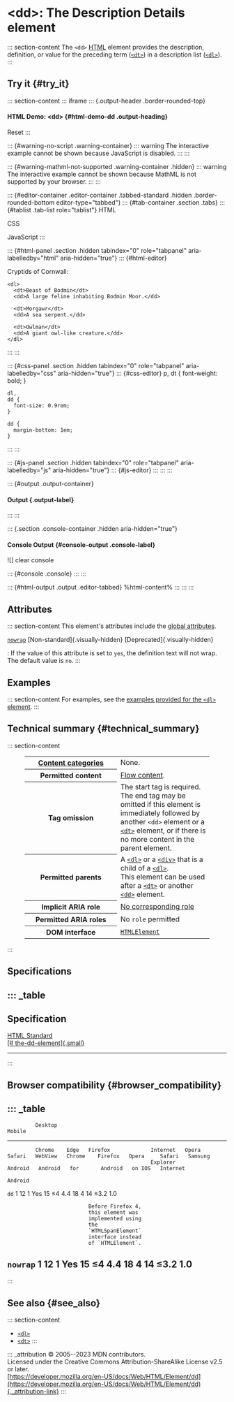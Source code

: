 

# \<dd\>: The Description Details element



::: section-content
The `<dd>` [HTML](../index) element provides the description,
definition, or value for the preceding term ([`<dt>`](dt)) in a
description list ([`<dl>`](dl)).
:::

## Try it {#try_it}

::: section-content
::: iframe
::: {.output-header .border-rounded-top}
#### HTML Demo: \<dd\> {#html-demo-dd .output-heading}

Reset
:::

::: {#warning-no-script .warning-container}
::: warning
The interactive example cannot be shown because JavaScript is disabled.
:::
:::

::: {#warning-mathml-not-supported .warning-container .hidden}
::: warning
The interactive example cannot be shown because MathML is not supported
by your browser.
:::
:::

::: {#editor-container .editor-container .tabbed-standard .hidden .border-rounded-bottom editor-type="tabbed"}
::: {#tab-container .section .tabs}
::: {#tablist .tab-list role="tablist"}
HTML

CSS

JavaScript
:::

::: {#html-panel .section .hidden tabindex="0" role="tabpanel" aria-labelledby="html" aria-hidden="true"}
::: {#html-editor}
    <p>Cryptids of Cornwall:</p>

    <dl>
      <dt>Beast of Bodmin</dt>
      <dd>A large feline inhabiting Bodmin Moor.</dd>

      <dt>Morgawr</dt>
      <dd>A sea serpent.</dd>

      <dt>Owlman</dt>
      <dd>A giant owl-like creature.</dd>
    </dl>
:::
:::

::: {#css-panel .section .hidden tabindex="0" role="tabpanel" aria-labelledby="css" aria-hidden="true"}
::: {#css-editor}
    p,
    dt {
      font-weight: bold;
    }

    dl,
    dd {
      font-size: 0.9rem;
    }

    dd {
      margin-bottom: 1em;
    }
:::
:::

::: {#js-panel .section .hidden tabindex="0" role="tabpanel" aria-labelledby="js" aria-hidden="true"}
::: {#js-editor}
:::
:::
:::

::: {#output .output-container}
#### Output {.output-label}
:::
:::

::: {.section .console-container .hidden aria-hidden="true"}
#### Console Output {#console-output .console-label}

![]
clear console

::: {#console .console}
:::
:::

::: {#html-output .output .editor-tabbed}
%html-content%
:::
:::
:::

## Attributes

::: section-content
This element\'s attributes include the [global
attributes](../global_attributes).

[`nowrap`](#nowrap) [Non-standard]{.visually-hidden} [Deprecated]{.visually-hidden}

:   If the value of this attribute is set to `yes`, the definition text
    will not wrap. The default value is `no`.
:::

## Examples

::: section-content
For examples, see the [examples provided for the `<dl>`
element](dl#examples).
:::

## Technical summary {#technical_summary}

::: section-content
<figure class="table-container">
<div class="_table">
<table class="properties">
<colgroup>
<col style="width: 50%" />
<col style="width: 50%" />
</colgroup>
<tbody>
<tr class="odd">
<th scope="row"><a href="../content_categories">Content
categories</a></th>
<td>None.</td>
</tr>
<tr class="even">
<th scope="row">Permitted content</th>
<td><a href="../content_categories#flow_content">Flow content</a>.</td>
</tr>
<tr class="odd">
<th scope="row">Tag omission</th>
<td>The start tag is required. The end tag may be omitted if this
element is immediately followed by another <code>&lt;dd&gt;</code>
element or a <a href="dt"><code>&lt;dt&gt;</code></a> element, or if
there is no more content in the parent element.</td>
</tr>
<tr class="even">
<th scope="row">Permitted parents</th>
<td>A <a href="dl"><code>&lt;dl&gt;</code></a> or a <a
href="div"><code>&lt;div&gt;</code></a> that is a child of a <a
href="dl"><code>&lt;dl&gt;</code></a>.<br />
This element can be used after a <a
href="dt"><code>&lt;dt&gt;</code></a> or another <a href="dd"
aria-current="page"><code>&lt;dd&gt;</code></a> element.</td>
</tr>
<tr class="odd">
<th scope="row">Implicit ARIA role</th>
<td><a href="https://www.w3.org/TR/html-aria/#dfn-no-corresponding-role"
target="_blank">No corresponding role</a></td>
</tr>
<tr class="even">
<th scope="row">Permitted ARIA roles</th>
<td>No <code>role</code> permitted</td>
</tr>
<tr class="odd">
<th scope="row">DOM interface</th>
<td><a
href="https://developer.mozilla.org/en-US/docs/Web/API/HTMLElement"><code>HTMLElement</code></a></td>
</tr>
</tbody>
</table>

</figure>
:::

## Specifications

::: _table
  -------------------------------------------------------------------------------------------------------
  Specification
  -------------------------------------------------------------------------------------------------------
  [HTML Standard\
  [\#
  the-dd-element]{.small}](https://html.spec.whatwg.org/multipage/grouping-content.html#the-dd-element)

  -------------------------------------------------------------------------------------------------------
:::

## Browser compatibility {#browser_compatibility}

::: _table
  ---------------------------------------------------------------------------------------------------------------------------------------
             Desktop                                                          Mobile                                           
  ---------- --------- ------ ------------------- ---------- ------- -------- --------- --------- --------- --------- -------- ----------
             Chrome    Edge   Firefox             Internet   Opera   Safari   WebView   Chrome    Firefox   Opera     Safari   Samsung
                                                  Explorer                    Android   Android   for       Android   on IOS   Internet
                                                                                                  Android                      

  `dd`       1         12     1                   Yes        15      ≤4       4.4       18        4         14        ≤3.2     1.0
                                                                                                                               
                              Before Firefox 4,                                                                                
                              this element was                                                                                 
                              implemented using                                                                                
                              the                                                                                              
                              `HTMLSpanElement`                                                                                
                              interface instead                                                                                
                              of `HTMLElement`.                                                                                

  `nowrap`   1         12     1                   Yes        15      ≤4       4.4       18        4         14        ≤3.2     1.0
  ---------------------------------------------------------------------------------------------------------------------------------------
:::

## See also {#see_also}

::: section-content
-   [`<dl>`](dl)
-   [`<dt>`](dt)
:::

::: _attribution
© 2005--2023 MDN contributors.\
Licensed under the Creative Commons Attribution-ShareAlike License v2.5
or later.\
[https://developer.mozilla.org/en-US/docs/Web/HTML/Element/dd](https://developer.mozilla.org/en-US/docs/Web/HTML/Element/dd){._attribution-link}
:::
